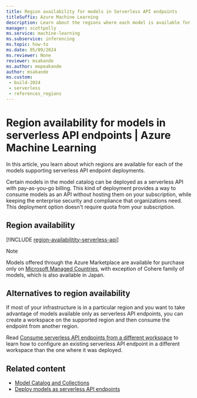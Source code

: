 ```yaml
---
title: Region availability for models in Serverless API endpoints
titleSuffix: Azure Machine Learning
description: Learn about the regions where each model is available for deployment in serverless API endpoints.
manager: scottpolly
ms.service: machine-learning
ms.subservice: inferencing
ms.topic: how-to
ms.date: 05/09/2024
ms.reviewer: None
reviewer: msakande
ms.author: mopeakande
author: msakande
ms.custom: 
 - build-2024
 - serverless
 - references_regions
---
```


# Region availability for models in serverless API endpoints | Azure Machine Learning

In this article, you learn about which regions are available for each of the models supporting serverless API endpoint deployments.

Certain models in the model catalog can be deployed as a serverless API with pay-as-you-go billing. This kind of deployment provides a way to consume models as an API without hosting them on your subscription, while keeping the enterprise security and compliance that organizations need. This deployment option doesn't require quota from your subscription.

## Region availability

[!INCLUDE [region-availabilitity-serverless-api](~/reusable-content/ce-skilling/azure/includes/ai-studio/includes/region-availabilitity-serverless-api.md)]

> [!NOTE]
> Models offered through the Azure Marketplace are available for purchase only on [Microsoft Managed Countries](/partner-center/marketplace/tax-details-marketplace#microsoft-managed-countriesregions), with exception of Cohere family of models, which is also available in Japan.

## Alternatives to region availability

If most of your infrastructure is in a particular region and you want to take advantage of models available only as serverless API endpoints, you can create a workspace on the supported region and then consume the endpoint from another region. 

Read [Consume serverless API endpoints from a different workspace](how-to-connect-models-serverless.md) to learn how to configure an existing serverless API endpoint in a different workspace than the one where it was deployed.

## Related content

- [Model Catalog and Collections](concept-model-catalog.md)
- [Deploy models as serverless API endpoints](how-to-deploy-models-serverless.md)


